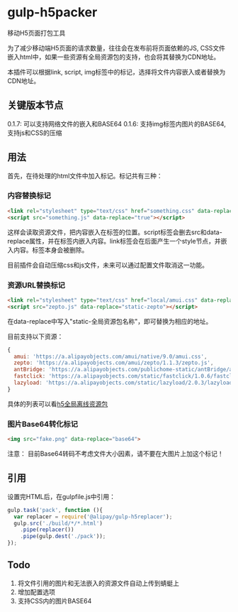 # gulp-h5packer

移动H5页面打包工具

为了减少移动端H5页面的请求数量，往往会在发布前将页面依赖的JS, CSS文件嵌入html中，如果一些资源有全局资源包的支持，也会将其替换为CDN地址。

本插件可以根据link, script, img标签中的标记，选择将文件内容嵌入或者替换为CDN地址。

## 关键版本节点

0.1.7: 可以支持网络文件的嵌入和BASE64
0.1.6: 支持img标签内图片的BASE64, 支持js和CSS的压缩

## 用法

首先，在待处理的html文件中加入标记。标记共有三种：

### 内容替换标记

```html
<link rel="stylesheet" type="text/css" href="something.css" data-replace="true">
<script src="something.js" data-replace="true"></script>
```

这样会读取资源文件，把内容嵌入在标签的位置。script标签会删去src和data-replace属性，并在标签内嵌入内容。link标签会在后面产生一个style节点，并嵌入内容。标签本身会被删除。

目前插件会自动压缩css和js文件，未来可以通过配置文件取消这一功能。

### 资源URL替换标记

```html
<link rel="stylesheet" type="text/css" href="local/amui.css" data-replace="amui">
<script src="zepto.js" data-replace="static-zepto"></script>
```

在data-replace中写入"static-全局资源包名称"，即可替换为相应的地址。

目前支持以下资源：

```js
{
  amui: 'https://a.alipayobjects.com/amui/native/9.0/amui.css',
  zepto: 'https://a.alipayobjects.com/amui/zepto/1.1.3/zepto.js',
  antBridge: 'https://a.alipayobjects.com/publichome-static/antBridge/antBridge.min.js',
  fastclick: 'https://a.alipayobjects.com/static/fastclick/1.0.6/fastclick.min.js',
  lazyload: 'https://a.alipayobjects.com/static/lazyload/2.0.3/lazyload.min.js'
}
```
具体的列表可以看[h5全局离线资源包](http://ux.alipay-inc.com/index.php/H5%E5%85%A8%E5%B1%80%E7%A6%BB%E7%BA%BF%E8%B5%84%E6%BA%90%E5%8C%85)

### 图片Base64转化标记
```html
<img src="fake.png" data-replace="base64">
```
注意： 目前Base64转码不考虑文件大小因素，请不要在大图片上加这个标记！

## 引用
设置完HTML后，在gulpfile.js中引用：
```js
gulp.task('pack', function (){
  var replacer = require('@alipay/gulp-h5replacer');
  gulp.src('./build/*/*.html')
    .pipe(replacer())
    .pipe(gulp.dest('./pack'));
});
```

## Todo
1. 将文件引用的图片和无法嵌入的资源文件自动上传到蜻蜓上
2. 增加配置选项
3. 支持CSS内的图片BASE64
